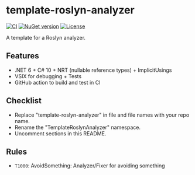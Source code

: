 # template-roslyn-analyzer

[![CI](https://github.com/mrahhal/template-roslyn-analyzer/actions/workflows/ci.yml/badge.svg)](https://github.com/mrahhal/template-roslyn-analyzer/actions/workflows/ci.yml)
[![NuGet version](https://badge.fury.io/nu/template-roslyn-analyzer.svg)](https://www.nuget.org/packages/template-roslyn-analyzer)
[![License](https://img.shields.io/badge/license-MIT-blue.svg)](https://opensource.org/licenses/MIT)

A template for a Roslyn analyzer.

## Features

- .NET 6 + C# 10 + NRT (nullable reference types) + ImplicitUsings
- VSIX for debugging + Tests
- GitHub action to build and test in CI

## Checklist

- Replace "template-roslyn-analyzer" in file and file names with your repo name.
- Rename the "TemplateRoslynAnalyzer" namespace.
- Uncomment sections in this README.

<!--
## Include in your project

```xml
<PackageReference Include="template-roslyn-analyzer" Version="1.0.0" PrivateAssets="All" />
```
-->

## Rules

- `T1000`: AvoidSomething: Analyzer/Fixer for avoiding something
